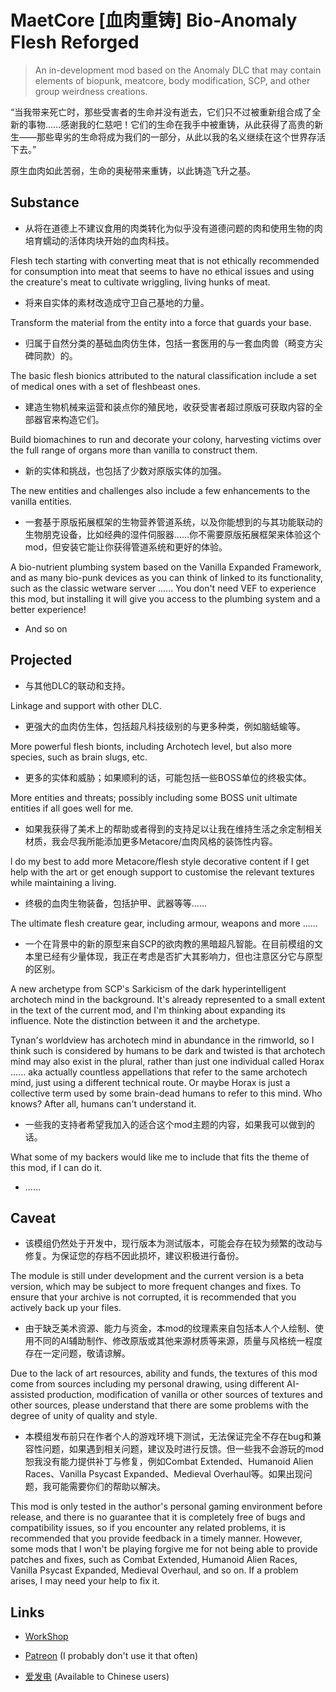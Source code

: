 # MaetCore [血肉重铸] Bio-Anomaly Flesh Reforged

> An in-development mod based on the Anomaly DLC that may contain elements of biopunk, meatcore, body modification, SCP, and other group weirdness creations.

“当我带来死亡时，那些受害者的生命并没有逝去，它们只不过被重新组合成了全新的事物……感谢我的仁慈吧！它们的生命在我手中被重铸，从此获得了高贵的新生——那些卑劣的生命将成为我们的一部分，从此以我的名义继续在这个世界存活下去。”

原生血肉如此苦弱，生命的奥秘带来重铸，以此铸造飞升之基。

## Substance

 - 从将在道德上不建议食用的肉类转化为似乎没有道德问题的肉和使用生物的肉培育蠕动的活体肉块开始的血肉科技。

Flesh tech starting with converting meat that is not ethically recommended for consumption into meat that seems to have no ethical issues and using the creature's meat to cultivate wriggling, living hunks of meat.

 - 将来自实体的素材改造成守卫自己基地的力量。

Transform the material from the entity into a force that guards your base.

 - 归属于自然分类的基础血肉仿生体，包括一套医用的与一套血肉兽（畸变方尖碑同款）的。

The basic flesh bionics attributed to the natural classification include a set of medical ones with a set of fleshbeast ones.

 - 建造生物机械来运营和装点你的殖民地，收获受害者超过原版可获取内容的全部器官来构造它们。

Build biomachines to run and decorate your colony, harvesting victims over the full range of organs more than vanilla to construct them.

 - 新的实体和挑战，也包括了少数对原版实体的加强。

The new entities and challenges also include a few enhancements to the vanilla entities.

 - 一套基于原版拓展框架的生物营养管道系统，以及你能想到的与其功能联动的生物朋克设备，比如经典的湿件伺服器……你不需要原版拓展框架来体验这个mod，但安装它能让你获得管道系统和更好的体验。

A bio-nutrient plumbing system based on the Vanilla Expanded Framework, and as many bio-punk devices as you can think of linked to its functionality, such as the classic wetware server ...... You don't need VEF to experience this mod, but installing it will give you access to the plumbing system and a better experience!

 - And so on

## Projected

 - 与其他DLC的联动和支持。

Linkage and support with other DLC.

 - 更强大的血肉仿生体，包括超凡科技级别的与更多种类，例如脑蛞蝓等。

More powerful flesh bionts, including Archotech level, but also more species, such as brain slugs, etc.

 - 更多的实体和威胁；如果顺利的话，可能包括一些BOSS单位的终极实体。

More entities and threats; possibly including some BOSS unit ultimate entities if all goes well for me.

 - 如果我获得了美术上的帮助或者得到的支持足以让我在维持生活之余定制相关材质，我会尽我所能添加更多Metacore/血肉风格的装饰性内容。

l do my best to add more Metacore/flesh style decorative content if I get help with the art or get enough support to customise the relevant textures while maintaining a living.

 - 终极的血肉生物装备，包括护甲、武器等等……

The ultimate flesh creature gear, including armour, weapons and more ......

 - 一个在背景中的新的原型来自SCP的欲肉教的黑暗超凡智能。在目前模组的文本里已经有少量体现，我正在考虑是否扩大其影响力，但也注意区分它与原型的区别。

A new archetype from SCP's Sarkicism of the dark hyperintelligent archotech mind in the background. It's already represented to a small extent in the text of the current mod, and I'm thinking about expanding its influence. Note the distinction between it and the archetype. 

Tynan's worldview has archotech mind in abundance in the rimworld, so I think such is considered by humans to be dark and twisted is that archotech mind may also exist in the plural, rather than just one individual called Horax ...... aka actually countless appellations that refer to the same archotech mind, just using a different technical route. Or maybe Horax is just a collective term used by some brain-dead humans to refer to this mind. Who knows? After all, humans can't understand it.

 - 一些我的支持者希望我加入的适合这个mod主题的内容，如果我可以做到的话。

What some of my backers would like me to include that fits the theme of this mod, if I can do it.

 - ......

## Caveat

 - 该模组仍然处于开发中，现行版本为测试版本，可能会存在较为频繁的改动与修复。为保证您的存档不因此损坏，建议积极进行备份。

The module is still under development and the current version is a beta version, which may be subject to more frequent changes and fixes. To ensure that your archive is not corrupted, it is recommended that you actively back up your files.

 - 由于缺乏美术资源、能力与资金，本mod的纹理素来自包括本人个人绘制、使用不同的AI辅助制作、修改原版或其他来源材质等来源，质量与风格统一程度存在一定问题，敬请谅解。

Due to the lack of art resources, ability and funds, the textures of this mod come from sources including my personal drawing, using different AI-assisted production, modification of vanilla or other sources of textures and other sources, please understand that there are some problems with the degree of unity of quality and style.

 - 本模组发布前只在作者个人的游戏环境下测试，无法保证完全不存在bug和兼容性问题，如果遇到相关问题，建议及时进行反馈。但一些我不会游玩的mod恕我没有能力提供补丁与修复，例如Combat Extended、Humanoid Alien Races、Vanilla Psycast Expanded、Medieval Overhaul等。如果出现问题，我可能需要你们的帮助以解决。

This mod is only tested in the author's personal gaming environment before release, and there is no guarantee that it is completely free of bugs and compatibility issues, so if you encounter any related problems, it is recommended that you provide feedback in a timely manner. However, some mods that I won't be playing forgive me for not being able to provide patches and fixes, such as Combat Extended, Humanoid Alien Races, Vanilla Psycast Expanded, Medieval Overhaul, and so on. If a problem arises, I may need your help to fix it.

## Links
 - [WorkShop](https://steamcommunity.com/sharedfiles/filedetails/?id=3370644015)

 - [Patreon](https://patreon.com/shiqiluna) (I probably don't use it that often)

 - [爱发电](https://ifdian.net/a/shiqiluna) (Available to Chinese users)